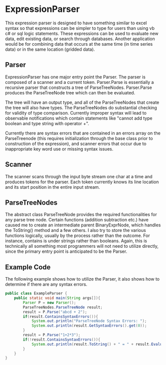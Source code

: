 # ExpressionParser
This expression parser is designed to have something similar to excel syntax so that expressions can be simpler to type for users than using vb c# or sql logic statements.  These expressions can be used to evaluate new data, edit existing data, or search through databases.  Another application would be for combining data that occurs at the same time (in time series data) or in the same location (gridded data). 

## Parser
ExpressionParser has one major entry point the Parser.  The parser is composed of a scanner and a current token. Parser.Parse is essentially a recursive parser that constructs a tree of ParseTreeNodes. Parser.Parse produces the ParseTreeNode tree which can then be evaluated.

The tree will have an output type, and all of the ParseTreeNodes that create the tree will also have types. The ParseTreeNodes do substantial checking for validity of type comparison. Currently improper syntax will lead to observable notifications which contain statements like "cannot add type boolean and type string with operator +".  

Currently there are syntax errors that are contained in an errors array on the ParseTreenode (this requires initialization through the base class prior to construction of the expression), and scanner errors that occur due to inappropriate key word use or missing syntax issues.

## Scanner
The scanner scans through the input byte stream one char at a time and produces tokens for the parser.  Each token currently knows its line location and its start position in the entire input stream.

## ParseTreeNodes
The abstract class ParseTreeNode provides the required functionalities for any parse tree node. Certain functions (addition subtraction etc.) have caused me to create an intermediate parent BinaryExprNode, which handles the ToString() method and a few others. I also try to store the various functions logically, usually by the process rather than the outcome. For instance, contains is under strings rather than booleans.  Again, this is technically all something most programmers will not need to utilize directly, since the primary entry point is anticipated to be the Parser.

## Example Code
The following example shows how to utilize the Parser, it also shows how to determine if there are any syntax errors.

```java
public class ExampleParser {
    public static void main(String args[]){
        Parser P = new Parser();
        ParseTreeNodes.ParseTreeNode result;
        result = P.Parse("abcd + 2");
        if(result.ContainsSyntaxErrors()){
            System.out.println("ParseTreeNode Syntax Errors: ");
            System.out.println(result.GetSyntaxErrors().get(0));
        }
        result = P.Parse("1+2*3");
        if(!result.ContainsSyntaxErrors()){
            System.out.println(result.ToString() + " = " + result.Evaluate().Result().toString());
        }
    }
}
```
